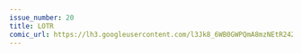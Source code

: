 ```yaml
---
issue_number: 20
title: LOTR
comic_url: https://lh3.googleusercontent.com/l3Jk8_6WB0GWPQmA8mzNEtR242b4rkBOD3j1O1wyC4f6s8zBoPa369sr3MX2PxC5el6fD2rwQr9uMddymjX5ZAwO61tFQeYCPpXSyQxMktv8NviODt8cGvCxKDrDZFvYahg0blxU1Q=w1200
---
```

